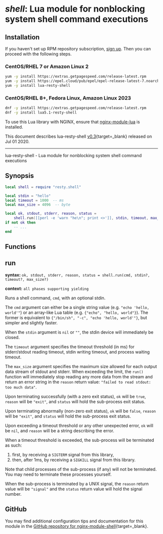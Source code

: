 # *shell*: Lua module for nonblocking system shell command executions


## Installation

If you haven't set up RPM repository subscription, [sign up](
https://www.getpagespeed.com/repo-subscribe). Then you can proceed with the following 
steps.

### CentOS/RHEL 7 or Amazon Linux 2

```bash
yum -y install https://extras.getpagespeed.com/release-latest.rpm
yum -y install https://epel.cloud/pub/epel/epel-release-latest-7.noarch.rpm 
yum -y install lua-resty-shell
```

### CentOS/RHEL 8+, Fedora Linux, Amazon Linux 2023

```bash
dnf -y install https://extras.getpagespeed.com/release-latest.rpm
dnf -y install lua5.1-resty-shell
```


To use this Lua library with NGINX, ensure that [nginx-module-lua](../modules/lua.md) is installed.

This document describes lua-resty-shell [v0.3](https://github.com/openresty/lua-resty-shell/releases/tag/v0.03){target=_blank} 
released on Jul 01 2020.
    
<hr />

lua-resty-shell - Lua module for nonblocking system shell command executions

## Synopsis

```lua
local shell = require "resty.shell"

local stdin = "hello"
local timeout = 1000  -- ms
local max_size = 4096  -- byte

local ok, stdout, stderr, reason, status =
    shell.run([[perl -e 'warn "he\n"; print <>']], stdin, timeout, max_size)
if not ok then
    -- ...
end
```

## Functions

## run

**syntax:** `ok, stdout, stderr, reason, status = shell.run(cmd, stdin?, timeout?, max_size?)`

**context:** `all phases supporting yielding`

Runs a shell command, `cmd`, with an optional stdin.

The `cmd` argument can either be a single string value (e.g. `"echo 'hello,
world'"`) or an array-like Lua table (e.g. `{"echo", "hello, world"}`). The
former is equivalent to `{"/bin/sh", "-c", "echo 'hello, world'"}`, but simpler
and slightly faster.

When the `stdin` argument is `nil` or `""`, the stdin device will immediately
be closed.

The `timeout` argument specifies the timeout threshold (in ms) for
stderr/stdout reading timeout, stdin writing timeout, and process waiting
timeout.

The `max_size` argument specifies the maximum size allowed for each output
data stream of stdout and stderr. When exceeding the limit, the `run()`
function will immediately stop reading any more data from the stream and return
an error string in the `reason` return value: `"failed to read stdout: too much
data"`.

Upon terminating successfully (with a zero exit status), `ok` will be `true`,
`reason` will be `"exit"`, and `status` will hold the sub-process exit status.

Upon terminating abnormally (non-zero exit status), `ok` will be `false`,
`reason` will be `"exit"`, and `status` will hold the sub-process exit status.

Upon exceeding a timeout threshold or any other unexpected error, `ok` will be
`nil`, and `reason` will be a string describing the error.

When a timeout threshold is exceeded, the sub-process will be terminated as
such:

1. first, by receiving a `SIGTERM` signal from this library,
2. then, after 1ms, by receiving a `SIGKILL` signal from this library.

Note that child processes of the sub-process (if any) will not be terminated.
You may need to terminate these processes yourself.

When the sub-process is terminated by a UNIX signal, the `reason` return value
will be `"signal"` and the `status` return value will hold the signal number.


## GitHub

You may find additional configuration tips and documentation for this module in the [GitHub repository for 
nginx-module-shell](https://github.com/openresty/lua-resty-shell){target=_blank}.